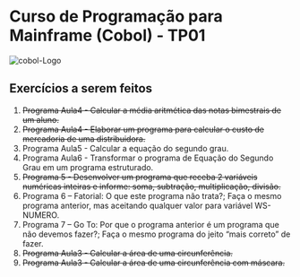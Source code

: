 # Curso de Programação para Mainframe (Cobol) - TP01
![cobol-Logo](https://1.bp.blogspot.com/-k8Lb2XeAARA/VxlxJZ5vX3I/AAAAAAAARrM/kuLTUZq8Zhc-8hvLWWi01uk5BY9fUcS0wCLcB/s1600/BANNER.jpg)

## Exercícios a serem feitos

1. ~~Programa Aula4 - Calcular a média aritmética das notas bimestrais de um aluno.~~
2. ~~Programa Aula4 - Elaborar um programa para calcular o custo de mercadoria de uma distribuidora.~~ 
3. Programa Aula5 - Calcular a equação do segundo grau.
4. Programa Aula6 - Transformar o programa de Equação do Segundo Grau em um programa estruturado.
5. ~~Programa 5 - Desenvolver um programa que receba 2 variáveis numéricas inteiras e informe: soma, subtração, multiplicação, divisão.~~
6. Programa 6 – Fatorial:  O que este programa não trata?; Faça o mesmo programa anterior, mas aceitando qualquer valor para variável WS-NUMERO.
7. Programa 7 – Go To:  Por que o programa anterior é um programa que não devemos fazer?; Faça o mesmo programa do jeito “mais correto” de fazer.
8. ~~Programa Aula3 -  Calcular a área de uma circunferência.~~
9. ~~Programa Aula3 - Calcular a área de uma circunferência com máscara.~~
